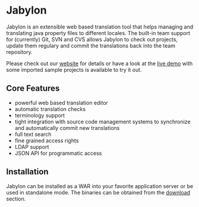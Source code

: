 # Jabylon

Jabylon is an extensible web based translation tool that helps managing and translating java property files to different locales.
The built-in team support for (currently) Git, SVN and CVS allows Jabylon to check out projects, update them regulary and commit the translations back into the team repository.

Please check out our [website](http://jabylon.org) for details or have a look at the [live demo](https://demo-jabylon.rhcloud.com) with some imported sample projects is available to try it out.

## Core Features

* powerful web based translation editor
* automatic translation checks
* terminology support
* tight integration with source code management systems to synchronize and automatically commit new translations
* full text search
* fine grained access rights
* LDAP support
* JSON API for programmatic access

## Installation

Jabylon can be installed as a WAR into your favorite application server or be used in standalone mode. The binaries can be obtained from the [download](http://jabylon.org/download.html) section.


